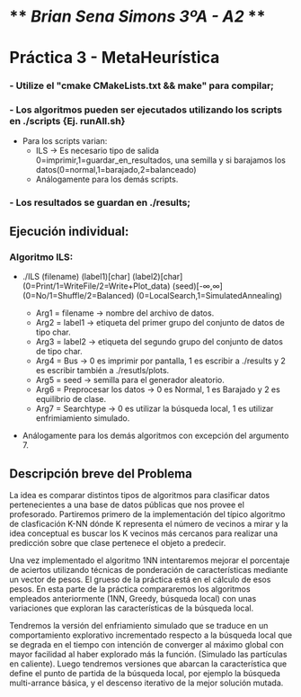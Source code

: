 # ** _Brian Sena Simons 3ºA - A2_ **
# Práctica 3 - MetaHeurística

### - Utilize el "cmake CMakeLists.txt && make" para compilar;
### - Los algoritmos pueden ser ejecutados utilizando los scripts en ./scripts {Ej. runAll.sh}
- Para los scripts varian:
    - ILS -> Es necesario tipo de salida 0=imprimir,1=guardar\_en\_resultados, una semilla y si barajamos los datos(0=normal,1=barajado,2=balanceado)
    - Análogamente para los demás scripts.

### - Los resultados se guardan en ./results;
## Ejecución individual:
### Algoritmo ILS:
- ./ILS (filename) (label1)\[char\] (label2)\[char\] (0=Print/1=WriteFile/2=Write+Plot\_data) (seed)[-∞,∞]
(0=No/1=Shuffle/2=Balanced) (0=LocalSearch,1=SimulatedAnnealing)
    - Arg1 = filename -> nombre del archivo de datos.
    - Arg2 = label1 -> etiqueta del primer grupo del conjunto de datos de tipo char.
    - Arg3 = label2 -> etiqueta del segundo grupo del conjunto de datos de tipo char.
    - Arg4 = Bus -> 0 es imprimir por pantalla, 1 es escribir a ./results y 2 es escribir también a ./resutls/plots.
    - Arg5 = seed -> semilla para el generador aleatorio.
    - Arg6 = Preprocesar los datos -> 0 es Normal, 1 es Barajado y 2 es equilibrio de clase.
    - Arg7 = Searchtype -> 0 es utilizar la búsqueda local, 1 es utilizar enfrimiamiento simulado.

- Análogamente para los demás algoritmos con excepción del argumento 7.

## Descripción breve del Problema
La idea es comparar distintos tipos de algoritmos para clasificar datos pertenecientes
a una base de datos públicas que nos provee el profesorado. Partiremos primero
de la implementación del típico algoritmo de clasficación K-NN dónde K representa
el número de vecinos a mirar y la idea conceptual es buscar los K vecinos más
cercanos para realizar una predicción sobre que clase pertenece el objeto a predecir.

Una vez implementado el algoritmo 1NN intentaremos mejorar el porcentaje de aciertos
utilizando técnicas de ponderación de características mediante un vector de pesos.
El grueso de la práctica está en el cálculo de esos pesos. En esta parte de la
práctica compararemos los algoritmos empleados anteriormente (1NN, Greedy,
búsqueda local) con unas variaciones que exploran las características de la búsqueda local.

Tendremos la versión del enfriamiento simulado que se traduce en un comportamiento
explorativo incrementado respecto a la búsqueda local que se degrada en el tiempo
con intención de converger al máximo global con mayor facilidad al haber explorado
más la función. (Simulado las partículas en caliente). Luego tendremos versiones
que abarcan la característica que define el punto de partida de la búsqueda local,
por ejemplo la búsqueda multi-arrance básica, y el descenso iterativo de la mejor
solución mutada.

